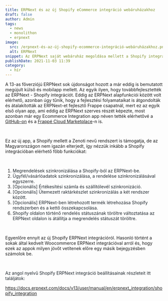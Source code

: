 ```yaml
---
title: ERPNext és az új Shopify eCommerce integráció webáruházakhoz
draft: false
author: Admin
tags:
  - news
  - monolithon
  - erpnext
image:
  src: /erpnext-és-az-új-shopify-ecommerce-integráció-webáruházakhoz.png
  alt: ERPNext
snippet: Az ERPNext saját webáruház megoldása mellett a Shopify integráció eddig is elérhető volt, de ez most új szintre lépett.
publishDate: 2021-11-03 11:39
category:
  - hír
---
```


<p>A 13-as főverziójú ERPNext sok újdonságot hozott a már eddig is bemutatott megújult külső és mobilapp mellett. Az egyik ilyen, hogy továbbfejlesztették az ERPNext - Shopify integrációt. Eddig az ERPNext alapfunkciói között volt elérhető, azonban úgy tűnik, hogy a fejlesztési folyamataikat is átgondolták és átalakították az ERPNext-et fejlesztő Frappe csapatnál, mert ez az egyik első olyan app, ami eddig az ERPNext szerves részét képezte, most azonban már egy Ecommerce Integration app néven tették elérhetővé a <a href="https://github.com/frappe/ecommerce_integrations" rel="noopener noreferrer">GitHub-on</a> és a <a href="https://frappecloud.com/marketplace/apps/ecommerce-integrations" rel="noopener noreferrer">Frappé Cloud Marketplace</a>-n is.</p><p><br></p><p>Ez az új app, a Shopify mellett a Zenoti nevű rendszert is támogatja, de az Magyarországon nem igazán elterjedt, így nézzük inkább a Shopify integrációban elérhető főbb funkciókat:</p><p><br></p><ol><li data-list="bullet"><span class="ql-ui" contenteditable="false"></span><span style="color: rgb(31, 39, 46);">Megrendelések szinkronizálása a Shopify-ból az ERPNext-be. </span></li><li data-list="bullet"><span class="ql-ui" contenteditable="false"></span><span style="color: rgb(31, 39, 46);">Ügyfél/vásárlóadatok szinkronizálása, a rendelése szinkronizálásával egyszerre. </span></li><li data-list="bullet"><span class="ql-ui" contenteditable="false"></span><span style="color: rgb(31, 39, 46);">[Opcionális] Értékesítési számla és szállítólevél szinkronizáció. </span></li><li data-list="bullet"><span class="ql-ui" contenteditable="false"></span><span style="color: rgb(31, 39, 46);">[Opcionális] Ütemezett raktárkészlet szinkronizálás a két rendszer között.</span></li><li data-list="bullet"><span class="ql-ui" contenteditable="false"></span><span style="color: rgb(31, 39, 46);">[Opcionális] ERPNext-ben létrehozott termék létrehozása Shopify rendszerben és a kettő összekapcsolása. </span></li><li data-list="bullet"><span class="ql-ui" contenteditable="false"></span><span style="color: rgb(31, 39, 46);">Shopify oldalon történő rendelés státuszának töröltre változtatása az ERPNext oldalon is átállítja a megrendelés státuszát töröltre. </span></li></ol><p><br></p><p>Egyenlőre ennyit az új Shopify ERPNext integrációról. Hasonló történt a sokak által kedvelt Woocommerce ERPNext integrációval arról és, hogy ezek az appok milyen jövőt vetítenek előre egy másik bejegyzésben számolok be. </p><p><br></p><p><span style="color: rgb(31, 39, 46);">Az angol nyelvű Shopify ERPNext integráció beállításainak részleteit itt találjátok:</span></p><p><a href="https://docs.erpnext.com/docs/v13/user/manual/en/erpnext_integration/shopify_integration" rel="noopener noreferrer">https://docs.erpnext.com/docs/v13/user/manual/en/erpnext_integration/shopify_integration</a></p>
